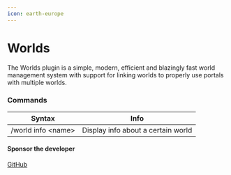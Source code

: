 ```yaml
---
icon: earth-europe
---
```


# Worlds

The Worlds plugin is a simple, modern, efficient and blazingly fast world management system with support for linking worlds to properly use portals with multiple worlds.

### Commands



| Syntax              | Info                               |
| ------------------- | ---------------------------------- |
| /world info \<name> | Display info about a certain world |

#### Sponsor the developer

[GitHub](https://github.com/sponsors/TheNextLvl-net)
